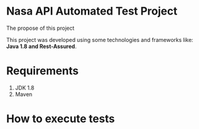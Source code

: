 # Nasa API Automated Test Project

The propose of this project 

This project was developed using some technologies and frameworks like:
**Java 1.8 and Rest-Assured**.

# Requirements
1. JDK 1.8
2. Maven

# How to execute tests
